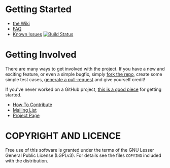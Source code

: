 # Getting Started 
 * [the Wiki](https://github.com/csirtgadgets/massive-octo-spice/wiki)
 * [FAQ](https://github.com/csirtgadgets/massive-octo-spice/wiki/FAQ)
 * [Known Issues](https://github.com/csirtgadgets/massive-octo-spice/issues?labels=bug&state=open) [![Build Status](https://travis-ci.org/csirtgadgets/massive-octo-spice.png?branch=master)](https://travis-ci.org/csirtgadgets/massive-octo-spice)

# Getting Involved
There are many ways to get involved with the project. If you have a new and exciting feature, or even a simple bugfix, simply [fork the repo](https://help.github.com/articles/fork-a-repo), create some simple test cases, [generate a pull-request](https://help.github.com/articles/using-pull-requests) and give yourself credit!

If you've never worked on a GitHub project, [this is a good piece](https://guides.github.com/activities/contributing-to-open-source) for getting started.

* [How To Contribute](contributing.md)  
* [Mailing List](https://groups.google.com/forum/#!forum/ci-framework)  
* [Project Page](http://docs.csirtgadgets.org/massive-octo-spice/)

# COPYRIGHT AND LICENCE
Free use of this software is granted under the terms of the GNU Lesser General Public License (LGPLv3). For details see the files `COPYING` included with the distribution.
